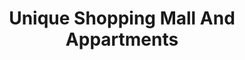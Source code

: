 ---
title: "Unique Shopping Mall And Appartments"
url: /hydrabd/unique-shopping-mall-and-appartments/
shop: mall
---